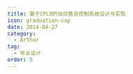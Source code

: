 ```yaml
---
title: 基于CPLD的自动售货控制系统设计与实现
icon: graduation-cap
date: 2014-04-27
category:
  - Arthur
tag:
  - 毕业设计
order: 5
---
```


<PDF 
url="/assets/pdf/Graduation Design.pdf" height = "1000px"
/>

